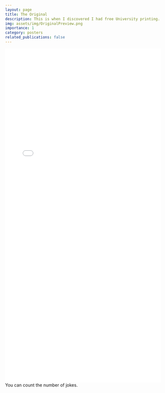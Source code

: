 ```yaml
---
layout: page
title: The Original
description: This is when I discovered I had free University printing.
img: assets/img/OriginalPreview.png
importance: 1
category: posters
related_publications: false
---
```




<div class="row">
    <div class="col-sm mt-3 mt-md-0">
            <embed src="/assets/pdf/posters/Original.pdf" type="application/pdf" width="100%" height="1080px" />
    </div>
</div>
<div class="caption">
    You can count the number of jokes.
</div>

